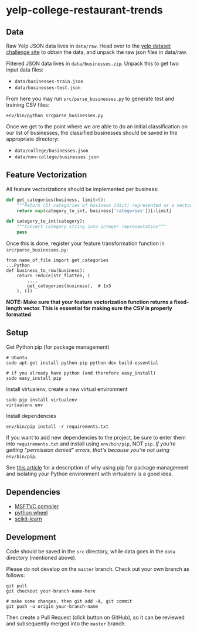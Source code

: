 # yelp-college-restaurant-trends

## Data

Raw Yelp JSON data lives in `data/raw`. Head over to the
[yelp dataset challenge site](https://www.yelp.com/dataset_challenge/dataset)
to obtain the data, and unpack the raw json files in data/raw.

Filtered JSON data lives in `data/businesses.zip`. Unpack this to get two input
data files:
- `data/businesses-train.json`
- `data/businesses-test.json`

From here you may run `src/parse_businesses.py` to generate test and training
CSV files:
```Shell
env/bin/python srcparse_businesses.py
```

Once we get to the point where we are able to do an initial classification on
our list of businesses, the classified businesses should be saved in the
appropriate directory:
  - `data/college/businesses.json`
  - `data/non-college/businesses.json`

## Feature Vectorization

All feature vectorizations should be implemented per business:
```Python
def get_categories(business, limit=5):
    """Return (5) categories of business (dict) represented as a vector of numbers"""
    return map(category_to_int, business['categories'])[:limit]

def category_to_int(category):
    """Convert category string into integer representation"""
    pass
```
Once this is done, register your feature transformation function in `src/parse_businesses.py`:
```
from name_of_file import get_categories
...Python
def business_to_row(business):
    return reduce(str_flatten, (
        ...,
        get_categories(business),  # 1x5
    ), ())
```
**NOTE:
Make sure that your feature vectorization function returns a fixed-length
vector. This is essential for making sure the CSV is properly formatted**

## Setup

Get Python pip (for package management)
```Shell
# Ubuntu
sudo apt-get install python-pip python-dev build-essential

# if you already have python (and therefore easy_install)
sudo easy_install pip
```

Install virtualenv, create a new virtual environment
```Shell
sudo pip install virtualenv
virtualenv env
```

Install dependencies
```Shell
env/bin/pip install -r requirements.txt
```

If you want to add new dependencies to the project, be sure to enter them into
`requirements.txt` and install using `env/bin/pip`, NOT `pip`. *If you're getting
"permission denied" errors, that's because you're not using* `env/bin/pip`.

See [this article](https://www.dabapps.com/blog/introduction-to-pip-and-virtualenv-python/)
for a description of why using pip for package management and isolating your
Python environment with virtualenv is a good idea.

## Dependencies
- [MSFTVC compiler](http://www.microsoft.com/en-us/download/details.aspx?id=44266)
- [python wheel](http://www.lfd.uci.edu/~gohlke/pythonlibs/)
- [scikit-learn](http://scikit-learn.org/stable/documentation.html)

## Development

Code should be saved in the `src` directory, while data goes in the `data`
directory (mentioned above).

Please do not develop on the `master` branch. Check out your own branch as
follows:

```Shell
git pull
git checkout your-branch-name-here

# make some changes, then git add -A, git commit
git push -u origin your-branch-name
```

Then create a Pull Request (click button on GitHub), so it can be reviewed and
subsequently merged into the `master` branch.
